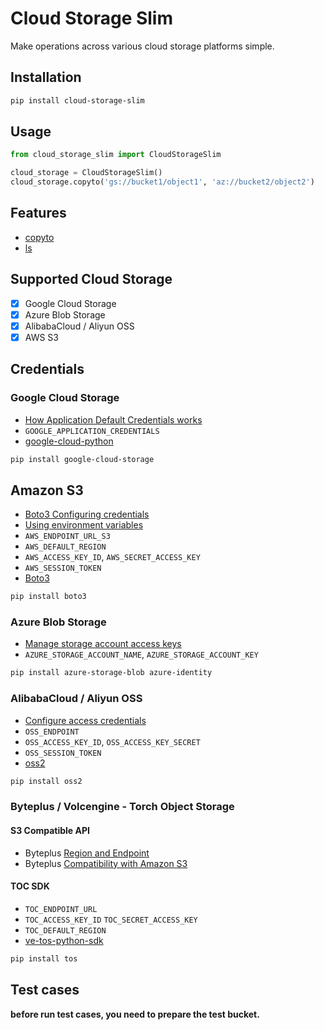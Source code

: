 # Cloud Storage Slim

Make operations across various cloud storage platforms simple.

## Installation

```bash
pip install cloud-storage-slim
```

## Usage

```python
from cloud_storage_slim import CloudStorageSlim

cloud_storage = CloudStorageSlim()
cloud_storage.copyto('gs://bucket1/object1', 'az://bucket2/object2')
```

## Features

- [copyto](https://rclone.org/commands/rclone_copyto/)
- [ls](https://rclone.org/commands/rclone_ls/)

## Supported Cloud Storage

- [x] Google Cloud Storage
- [x] Azure Blob Storage
- [x] AlibabaCloud / Aliyun OSS
- [x] AWS S3

## Credentials

### Google Cloud Storage

- [How Application Default Credentials works](https://cloud.google.com/docs/authentication/application-default-credentials)
- `GOOGLE_APPLICATION_CREDENTIALS`
- [google-cloud-python](https://github.com/googleapis/python-storage)

```bash
pip install google-cloud-storage
```

## Amazon S3

- [Boto3 Configuring credentials](https://boto3.amazonaws.com/v1/documentation/api/latest/guide/credentials.html#environment-variables)
- [Using environment variables](https://boto3.amazonaws.com/v1/documentation/api/latest/guide/configuration.html#using-environment-variables)
- `AWS_ENDPOINT_URL_S3`
- `AWS_DEFAULT_REGION`
- `AWS_ACCESS_KEY_ID`, `AWS_SECRET_ACCESS_KEY`
- `AWS_SESSION_TOKEN`
- [Boto3](https://github.com/boto/boto3)

```bash
pip install boto3
```

### Azure Blob Storage

- [Manage storage account access keys](https://learn.microsoft.com/en-us/azure/storage/common/storage-account-keys-manage?tabs=azure-portal#view-account-access-keys)
- `AZURE_STORAGE_ACCOUNT_NAME`, `AZURE_STORAGE_ACCOUNT_KEY`

```bash
pip install azure-storage-blob azure-identity
```

### AlibabaCloud / Aliyun OSS

- [Configure access credentials](https://www.alibabacloud.com/help/en/oss/developer-reference/python-configuration-access-credentials)
- `OSS_ENDPOINT`
- `OSS_ACCESS_KEY_ID`, `OSS_ACCESS_KEY_SECRET`
- `OSS_SESSION_TOKEN`
- [oss2](https://github.com/aliyun/aliyun-oss-python-sdk)

```bash
pip install oss2
```

### Byteplus / Volcengine - Torch Object Storage

#### S3 Compatible API

- Byteplus [Region and Endpoint](https://docs.byteplus.com/en/docs/tos/docs-region-and-endpoint)
- Byteplus [Compatibility with Amazon S3](https://docs.byteplus.com/en/docs/tos/docs-compatibility-with-amazon-s3)

#### TOC SDK

- `TOC_ENDPOINT_URL`
- `TOC_ACCESS_KEY_ID` `TOC_SECRET_ACCESS_KEY`
- `TOC_DEFAULT_REGION`
- [ve-tos-python-sdk](https://github.com/volcengine/ve-tos-python-sdk)

```bash
pip install tos
```

## Test cases

**before run test cases, you need to prepare the test bucket.**
